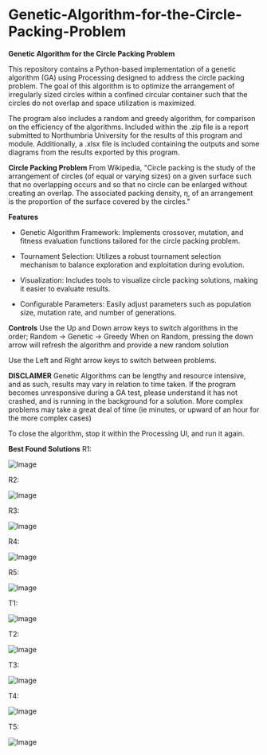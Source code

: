 # Genetic-Algorithm-for-the-Circle-Packing-Problem
**Genetic Algorithm for the Circle Packing Problem**

This repository contains a Python-based implementation of a genetic algorithm (GA) using Processing designed to address the circle packing problem. The goal of this algorithm is to optimize the arrangement of irregularly sized circles within a confined circular container such that the circles do not overlap and space utilization is maximized.

The program also includes a random and greedy algorithm, for comparison on the efficiency of the algorithms. Included within the .zip file is a report submitted to Northumbria University for the results of this program and module. Additionally, a .xlsx file is included containing the outputs and some diagrams from the results exported by this program.

**Circle Packing Problem**
From Wikipedia, "Circle packing is the study of the arrangement of circles (of equal or varying sizes) on a given surface such that no overlapping occurs and so that no circle can be enlarged without creating an overlap. The associated packing density, η, of an arrangement is the proportion of the surface covered by the circles."

**Features**

- Genetic Algorithm Framework: Implements crossover, mutation, and fitness evaluation functions tailored for the circle packing problem.

- Tournament Selection: Utilizes a robust tournament selection mechanism to balance exploration and exploitation during evolution.

- Visualization: Includes tools to visualize circle packing solutions, making it easier to evaluate results.

- Configurable Parameters: Easily adjust parameters such as population size, mutation rate, and number of generations.

**Controls**
Use the Up and Down arrow keys to switch algorithms in the order;
Random -> Genetic -> Greedy
When on Random, pressing the down arrow will refresh the algorithm and provide a new random solution

Use the Left and Right arrow keys to switch between problems.

**DISCLAIMER**
Genetic Algorithms can be lengthy and resource intensive, and as such, results may vary in relation to time taken. If the program becomes unresponsive during a GA test, please understand it has not crashed, and is running in the background for a solution. More complex problems may take a great deal of time (ie minutes, or upward of an hour for the more complex cases)

To close the algorithm, stop it within the Processing UI, and run it again.

**Best Found Solutions**
R1:

![Image](https://github.com/user-attachments/assets/e516c267-f460-4c61-80ef-5c3c8aa91890)

R2:

![Image](https://github.com/user-attachments/assets/f95aa66d-6058-477f-b765-290082028404)

R3:

![Image](https://github.com/user-attachments/assets/163a83df-8f80-4470-90c0-09185cf33d74)

R4:

![Image](https://github.com/user-attachments/assets/c53dcf6b-85bd-4f3d-b3cf-d3977b9057fc)

R5:

![Image](https://github.com/user-attachments/assets/67d8922f-4d9e-4550-9f6c-c1a0a9e42caf)

T1:

![Image](https://github.com/user-attachments/assets/43850079-038d-4402-af09-0c8d42ee43d2)

T2:

![Image](https://github.com/user-attachments/assets/a9a62e47-f8ef-4d34-9405-a4a15cf9f1bc)

T3:

![Image](https://github.com/user-attachments/assets/66492c8e-7b49-4a5d-a10c-ddd3a341349f)

T4:

![Image](https://github.com/user-attachments/assets/fdfd28c7-1ce7-49fa-8e08-cd6b66caabec)

T5:

![Image](https://github.com/user-attachments/assets/23e4611a-03fd-45eb-aa73-35cc2625f28b)
